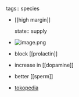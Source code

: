 tags:: species

- [[high margin]] 
  
  state:: supply
- ![image.png](https://peach-geographical-bat-397.mypinata.cloud/ipfs/QmUcWqzPwQku5cfJMPBKtXAx23hT355roVSYbcwTXtdCmT)
- block [[prolactin]]
- increase in [[dopamine]]
- better [[sperm]]
- [tokopedia](https://www.tokopedia.com/ukibibit/1-kg-benih-mucuna-pruriens?extParam=ivf%3Dfalse%26src%3Dsearch)